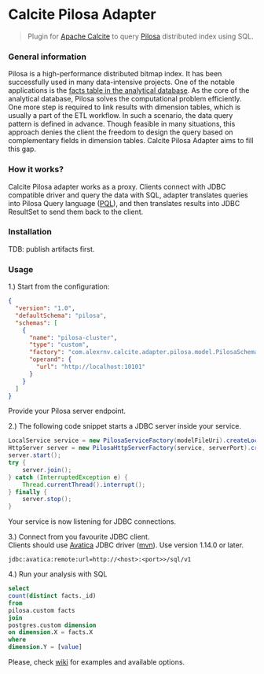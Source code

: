 # Calcite Pilosa Adapter
> Plugin for [Apache Calcite](http://calcite.apache.org/) to query [Pilosa](https://www.pilosa.com/) distributed index using SQL.

### General information
Pilosa is a high-performance distributed bitmap index. It has been successfully used in many data-intensive projects. 
One of the notable applications is the [facts table in the analytical database](https://www.pilosa.com/use-cases/retail-analytics/). 
As the core of the analytical database, Pilosa solves the computational problem efficiently. 
One more step is required to link results with dimension tables, which is usually a part of the ETL workflow. 
In such a scenario, the data query pattern is defined in advance. 
Though feasible in many situations, this approach denies the client the freedom to design the query based on complementary fields in dimension tables.
Calcite Pilosa Adapter aims to fill this gap.  

### How it works?
Calcite Pilosa adapter works as a proxy. Clients connect with JDBC compatible driver and query the data with SQL,
adapter translates queries into Pilosa Query language ([PQL](https://www.pilosa.com/docs/latest/query-language/)),
and then translates results into JDBC ResultSet to send them back to the client.


### Installation
TDB: publish artifacts first.  

### Usage 
1.) Start from the configuration:
```json
{
  "version": "1.0",
  "defaultSchema": "pilosa",
  "schemas": [
    {
      "name": "pilosa-cluster",
      "type": "custom",
      "factory": "com.alexrnv.calcite.adapter.pilosa.model.PilosaSchemaFactory",
      "operand": {
        "url": "http://localhost:10101"
      }
    }
  ]
} 
```     
Provide your Pilosa server endpoint.    

2.) The following code snippet starts a JDBC server inside your service.
```java
LocalService service = new PilosaServiceFactory(modelFileUri).createLocalService();
HttpServer server = new PilosaHttpServerFactory(service, serverPort).createHttpServer();
server.start();
try {
    server.join();
} catch (InterruptedException e) {
    Thread.currentThread().interrupt();
} finally {
    server.stop();
}
```
Your service is now listening for JDBC connections.

3.) Connect from you favourite JDBC client.    
Clients should use [Avatica](https://calcite.apache.org/avatica/) JDBC driver ([mvn](https://mvnrepository.com/artifact/org.apache.calcite.avatica/avatica)). Use version 1.14.0 or later.     
```
jdbc:avatica:remote:url=http://<host>:<port>>/sql/v1
``` 
4.) Run your analysis with SQL
```sql
select 
count(distinct facts._id)
from 
pilosa.custom facts
join
postgres.custom dimension
on dimension.X = facts.X
where 
dimension.Y = [value]
```
Please, check [wiki](https://github.com/alex-rnv/calcite-pilosa/wiki) for examples and available options.  


